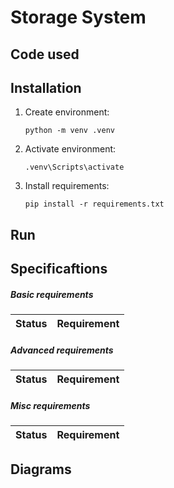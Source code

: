 # Storage System

## Code used

## Installation

1. Create environment:
    ```
    python -m venv .venv
    ```

2. Activate environment:
    ```
    .venv\Scripts\activate
    ```

3. Install requirements:
    ```
    pip install -r requirements.txt
    ```

## Run

## Specificaftions

##### Basic requirements
Status | Requirement
:---:| ---

##### Advanced requirements
Status | Requirement
:---:| ---

##### Misc requirements
Status | Requirement
:---:| ---

## Diagrams